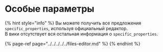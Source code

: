 # Особые параметры

{% hint style="info" %}
Вы можете получить все предложения `specific_properties`, используя официальный редактор.  
В вики отсутствует вся остальная информация о `specific_properties`.

{% page-ref page="../../../../../files-editor.md" %}
{% endhint %}

